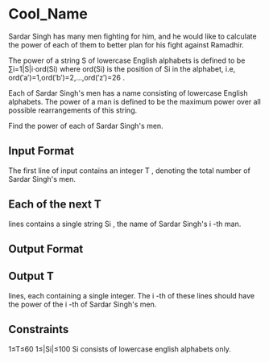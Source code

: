 # Cool_Name

Sardar Singh has many men fighting for him, and he would like to calculate the power of each of them to better plan for his fight against Ramadhir.

The power of a string S
 of lowercase English alphabets is defined to be
∑i=1|S|i⋅ord(Si)
where ord(Si)
 is the position of Si
 in the alphabet, i.e, ord(′a′)=1,ord(′b′)=2,…,ord(′z′)=26
.

Each of Sardar Singh's men has a name consisting of lowercase English alphabets. The power of a man is defined to be the maximum power over all possible rearrangements of this string.

Find the power of each of Sardar Singh's men.

## Input Format
The first line of input contains an integer T
, denoting the total number of Sardar Singh's men.
## Each of the next T
 lines contains a single string Si
, the name of Sardar Singh's i
-th man.
## Output Format
## Output T
 lines, each containing a single integer. The i
-th of these lines should have the power of the i
-th of Sardar Singh's men.
## Constraints
1≤T≤60
1≤|Si|≤100
Si
 consists of lowercase english alphabets only.
